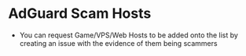 # AdGuard Scam Hosts
- You can request Game/VPS/Web Hosts to be added onto the list by creating an issue with the evidence of them being scammers
